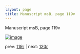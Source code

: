 ```yaml
---
layout: page
title: Manuscript msB, page 119v
---
```


Manuscript msB, page 119v

[![image](http://www.homermultitext.org/iipsrv?OBJ=IIP,1.0&FIF=/project/homer/pyramidal/deepzoom/hmt/vbbifolio/v1/vb_119v_120r.tif&WID=100&CVT=JPEG)](http://www.homermultitext.org/ict2/?urn=urn:cite2:hmt:vbbifolio.v1:vb_119v_120r)

prev:  [119r](../119r) | next:  [120r](../120r)

